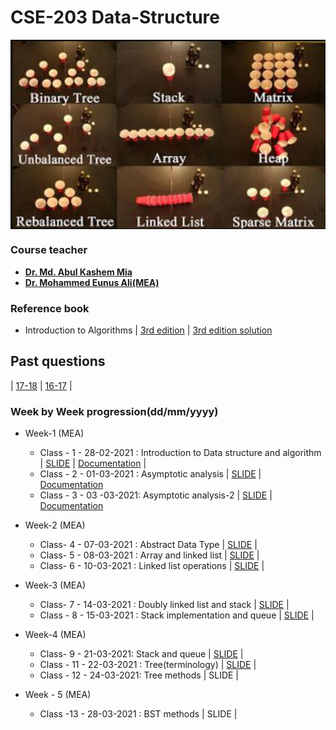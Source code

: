 # CSE-203 Data-Structure

<img src="./README-assets/image-20210301172125351.png" style="margin: 10px auto;display: block;" width="600" >

### **Course teacher**

- [**Dr. Md. Abul Kashem Mia**](https://cse.buet.ac.bd/faculty/facdetail.php?id=kashem)
- [**Dr. Mohammed Eunus Ali(MEA)**](https://cse.buet.ac.bd/faculty/facdetail.php?id=eunus)

### **Reference book**

- Introduction to Algorithms | [3rd edition](http://libgen.gs/ads.php?md5=ED372AB968C3D988E0490962553AA3CF) | [3rd edition solution](http://libgen.gs/ads.php?md5=ABAA82D924873411F9169CB260A880C6)

## Past questions

| [17-18](http://lib.buet.ac.bd:8080/xmlui/bitstream/handle/123456789/5094/CSE%20L-2%2cT-1%282017-2018%29%20%281%29.pdf?sequence=1&isAllowed=y) | [16-17](http://lib.buet.ac.bd:8080/xmlui/bitstream/handle/123456789/4710/CSE%20L-2%2cT-1%20%282016-2017%29.pdf?sequence=1&isAllowed=y) | 

### Week by Week progression(dd/mm/yyyy)

- Week-1 (MEA)
  - Class - 1 - 28-02-2021 : Introduction to Data structure and algorithm | [SLIDE](https://drive.google.com/drive/folders/1TvfHJ0dDtURbmSXAEXgnaylD5YWiyWr8) | [Documentation](./weeks/week1/C1-Intro) |
  - Class - 2 - 01-03-2021 : Asymptotic analysis | [SLIDE](https://drive.google.com/drive/folders/1TvfHJ0dDtURbmSXAEXgnaylD5YWiyWr8) | [Documentation](./weeks/week1/C2-Asymptotic%20Analysis)
  - Class - 3 - 03 -03-2021: Asymptotic analysis-2 | [SLIDE](https://drive.google.com/drive/folders/1TvfHJ0dDtURbmSXAEXgnaylD5YWiyWr8) | [Documentation](./weeks/week1/C3-Asymptotic%20Analysis-2)

- Week-2 (MEA)
  - Class- 4 - 07-03-2021 : Abstract Data Type | [SLIDE](https://drive.google.com/drive/folders/1TvfHJ0dDtURbmSXAEXgnaylD5YWiyWr8) | 
  - Class- 5 - 08-03-2021 : Array and linked list | [SLIDE](https://drive.google.com/drive/folders/1TvfHJ0dDtURbmSXAEXgnaylD5YWiyWr8) | 
  - Class- 6 - 10-03-2021 : Linked list operations  | [SLIDE](https://drive.google.com/drive/folders/1TvfHJ0dDtURbmSXAEXgnaylD5YWiyWr8) |
- Week-3 (MEA)
  - Class- 7 - 14-03-2021 : Doubly linked list and stack | [SLIDE](https://drive.google.com/drive/folders/1TvfHJ0dDtURbmSXAEXgnaylD5YWiyWr8) |
  - Class - 8 - 15-03-2021 : Stack implementation and queue | [SLIDE](https://drive.google.com/drive/folders/1TvfHJ0dDtURbmSXAEXgnaylD5YWiyWr8) |
- Week-4 (MEA)
  - Class- 9 - 21-03-2021: Stack and queue | [SLIDE](https://drive.google.com/drive/folders/1TvfHJ0dDtURbmSXAEXgnaylD5YWiyWr8) |
  - Class - 11 - 22-03-2021 : Tree(terminology) | [SLIDE](https://drive.google.com/drive/folders/1TvfHJ0dDtURbmSXAEXgnaylD5YWiyWr8) |
  - Class - 12 - 24-03-2021: Tree methods | SLIDE |
- Week - 5 (MEA)
  - Class -13 - 28-03-2021 : BST methods | SLIDE |